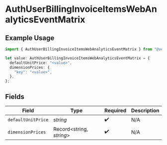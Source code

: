 # AuthUserBillingInvoiceItemsWebAnalyticsEventMatrix

## Example Usage

```typescript
import { AuthUserBillingInvoiceItemsWebAnalyticsEventMatrix } from "@vercel/sdk/models/components";

let value: AuthUserBillingInvoiceItemsWebAnalyticsEventMatrix = {
  defaultUnitPrice: "<value>",
  dimensionPrices: {
    "key": "<value>",
  },
};
```

## Fields

| Field                    | Type                     | Required                 | Description              |
| ------------------------ | ------------------------ | ------------------------ | ------------------------ |
| `defaultUnitPrice`       | *string*                 | :heavy_check_mark:       | N/A                      |
| `dimensionPrices`        | Record<string, *string*> | :heavy_check_mark:       | N/A                      |